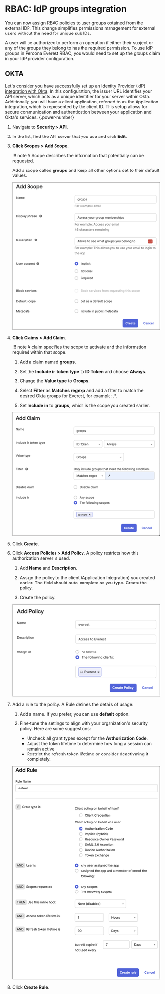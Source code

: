 # RBAC: IdP groups integration

You can now assign RBAC policies to user groups obtained from the external IDP. This change simplifies permissions management for external users without the need for unique sub IDs.

A user will be authorized to perform an operation if either their subject or any of the groups they belong to has the required permission. To use IdP groups in Percona Everest RBAC, you would need to set up the groups claim in your IdP provider configuration.

## OKTA

Let's consider you have successfully set up an Identity Provider (IdP) [integration with Okta](Idp_integration.md#configure-oidc-on-the-provider-side). In this configuration, the issuer URL identifies your API server, which acts as a unique identifier for your server within Okta. Additionally, you will have a client application, referred to as the Application integration, which is represented by the client ID. This setup allows for secure communication and authentication between your application and Okta's services.
{.power-number}

1. Navigate to **Security > API**.

2. In the list, find the API server that you use and click **Edit**.

3. **Click Scopes > Add Scope**. 

    !!! note
        A Scope describes the information that potentially can be requested.  
    
    Add a scope called **groups** and keep all other options set to their default values.

    ![!image](../images/scr_scope.png)

4. **Click Claims > Add Claim**. 

    !!! note
        A claim specifies the scope to activate and the information required within that scope.

    1. Add a claim named **groups**.

    2. Set the **Include in token type** to **ID Token** and choose **Always**.

    3. Change the **Value type** to **Groups**.

    4. Select **Filter** as  **Matches regexp** and add a filter to match the desired Okta groups for Everest, for example: .*.

    5. Set **Include in** to **groups**, which is the scope you created earlier.

    ![!image](../images/scr_claim.png)

5. Click **Create**.

6. Click **Access Policies > Add Policy**. A policy restricts how this authorization server is used.

    1. Add **Name** and **Description**.

    2. Assign the policy to the client (Application Integration) you created earlier. The field should auto-complete as you type. Create the policy.

    3. Create the policy.

    ![!image](../images/scr_policy.png)

6. Add a rule to the policy. A Rule defines the details of usage:

    1. Add a name. If you prefer, you can use **default** option.

    2. Fine-tune the settings to align with your organization's security policy. Here are some suggestions:

        - Uncheck all grant types except for the **Authorization Code**.
        -  Adjust the token lifetime to determine how long a session can remain active.
        - Restrict the refresh token lifetime or consider deactivating it completely.

    ![!image](../images/scr_rule.png)

7. Click **Create Rule**.






































